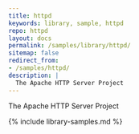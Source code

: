 ```yaml
---
title: httpd
keywords: library, sample, httpd
repo: httpd
layout: docs
permalink: /samples/library/httpd/
sitemap: false
redirect_from:
- /samples/httpd/
description: |
  The Apache HTTP Server Project
---
```


The Apache HTTP Server Project


{% include library-samples.md %}
